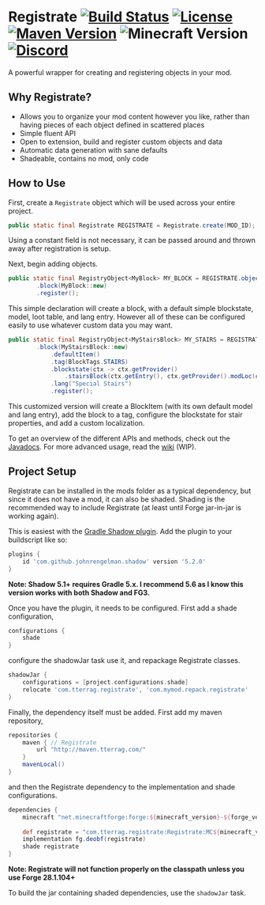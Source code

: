 # Registrate [![Build Status](https://img.shields.io/jenkins/build?jobUrl=https%3A%2F%2Fci.tterrag.com%2Fjob%2FRegistrate%2Fjob%2F1.14%2F)](https://ci.tterrag.com/job/Registrate/job/1.14) [![License](https://img.shields.io/github/license/tterrag1098/Registrate?cacheSeconds=36000)](https://www.tldrlegal.com/l/mpl-2.0) [![Maven Version](https://img.shields.io/maven-metadata/v?metadataUrl=https%3A%2F%2Fmaven.tterrag.com%2Fcom%2Ftterrag%2Fregistrate%2FRegistrate%2Fmaven-metadata.xml)](https://maven.tterrag.com/com/tterrag/registrate/Registrate) ![Minecraft Version](https://img.shields.io/badge/minecraft-1.14.4%20|%201.15.2-blue) [![Discord](https://img.shields.io/discord/175740881389879296?label=discord&logo=discord&color=7289da)](https://discord.gg/gZqYcEj)

A powerful wrapper for creating and registering objects in your mod.

## Why Registrate?

- Allows you to organize your mod content however you like, rather than having pieces of each object defined in scattered places
- Simple fluent API
- Open to extension, build and register custom objects and data
- Automatic data generation with sane defaults
- Shadeable, contains no mod, only code

## How to Use

First, create a `Registrate` object which will be used across your entire project.

```java
public static final Registrate REGISTRATE = Registrate.create(MOD_ID);
```

Using a constant field is not necessary, it can be passed around and thrown away after registration is setup.

Next, begin adding objects.

```java
public static final RegistryObject<MyBlock> MY_BLOCK = REGISTRATE.object("my_block")
        .block(MyBlock::new)
        .register();
```

This simple declaration will create a block, with a default simple blockstate, model, loot table, and lang entry. However all of these can be configured easily to use whatever custom data you may want.

```java
public static final RegistryObject<MyStairsBlock> MY_STAIRS = REGISTRATE.object("my_block")
        .block(MyStairsBlock::new)
            .defaultItem()
            .tag(BlockTags.STAIRS)
            .blockstate(ctx -> ctx.getProvider()
                .stairsBlock(ctx.getEntry(), ctx.getProvider().modLoc(ctx.getName())))
            .lang("Special Stairs")
            .register();
```

This customized version will create a BlockItem (with its own default model and lang entry), add the block to a tag, configure the blockstate for stair properties, and add a custom localization.

To get an overview of the different APIs and methods, check out the [Javadocs](https://ci.tterrag.com/job/Registrate/job/1.14/javadoc/). For more advanced usage, read the [wiki](https://github.com/tterrag1098/Registrate/wiki) (WIP).

## Project Setup

Registrate can be installed in the mods folder as a typical dependency, but since it does not have a mod, it can also be shaded. Shading is the recommended way to include Registrate (at least until Forge jar-in-jar is working again).

This is easiest with the [Gradle Shadow plugin](https://imperceptiblethoughts.com/shadow/). Add the plugin to your buildscript like so:

```gradle
plugins {
    id 'com.github.johnrengelman.shadow' version '5.2.0'
}
```

**Note: Shadow 5.1+ requires Gradle 5.x. I recommend 5.6 as I know this version works with both Shadow and FG3.**

Once you have the plugin, it needs to be configured. First add a shade configuration,

```gradle
configurations {
    shade
}
```

configure the shadowJar task use it, and repackage Registrate classes.

```gradle
shadowJar {
    configurations = [project.configurations.shade]
    relocate 'com.tterrag.registrate', 'com.mymod.repack.registrate'
}
```

Finally, the dependency itself must be added. First add my maven repository,

```gradle
repositories {
    maven { // Registrate
        url "http://maven.tterrag.com/"
    }
    mavenLocal()
}
```

and then the Registrate dependency to the implementation and shade configurations.

```gradle
dependencies {
    minecraft "net.minecraftforge:forge:${minecraft_version}-${forge_version}" // This should already be here
    
    def registrate = "com.tterrag.registrate:Registrate:MC${minecraft_version}-${registrate_version}"
    implementation fg.deobf(registrate)
    shade registrate
}
```

**Note: Registrate will not function properly on the classpath unless you use Forge 28.1.104+**

To build the jar containing shaded dependencies, use the `shadowJar` task.
